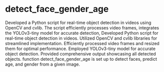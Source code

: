 # detect_face_gender_age

Developed a Python script for real-time object detection in videos using OpenCV and cvlib. The script efficiently processes video frames, integrates the YOLOv3-tiny model for accurate detection,
Developed Python script for real-time object detection in videos.
Utilized OpenCV and cvlib libraries for streamlined implementation.
Efficiently processed video frames and resized them for optimal performance. Employed YOLOv3-tiny model for accurate object detection.
Provided comprehensive output showcasing all detected objects.
function detect_face_gender_age is set up to detect faces, predict age, and gender from a given image.
